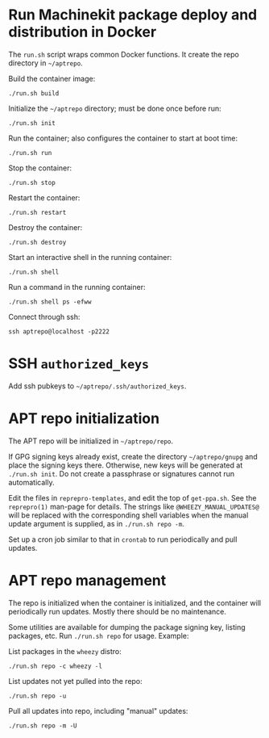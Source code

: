 # Run Machinekit package deploy and distribution in Docker

The `run.sh` script wraps common Docker functions.  It create the repo
directory in `~/aptrepo`.

Build the container image:

    ./run.sh build

Initialize the `~/aptrepo` directory; must be done once before run:

	./run.sh init

Run the container; also configures the container to start at boot
time:

    ./run.sh run

Stop the container:

	./run.sh stop

Restart the container:

	./run.sh restart

Destroy the container:

	./run.sh destroy

Start an interactive shell in the running container:

	./run.sh shell

Run a command in the running container:

	./run.sh shell ps -efww

Connect through ssh:

    ssh aptrepo@localhost -p2222

# SSH `authorized_keys`

Add ssh pubkeys to `~/aptrepo/.ssh/authorized_keys`.

# APT repo initialization

The APT repo will be initialized in `~/aptrepo/repo`.

If GPG signing keys already exist, create the directory
`~/aptrepo/gnupg` and place the signing keys there.  Otherwise, new
keys will be generated at `./run.sh init`.  Do not create a passphrase
or signatures cannot run automatically.

Edit the files in `reprepro-templates`, and edit the top of
`get-ppa.sh`.  See the `reprepro(1)` man-page for details.  The
strings like `@WHEEZY_MANUAL_UPDATES@` will be replaced with the
corresponding shell variables when the manual update argument is
supplied, as in `./run.sh repo -m`.

Set up a cron job similar to that in `crontab` to run periodically and
pull updates.

# APT repo management

The repo is initialized when the container is initialized, and the
container will periodically run updates.  Mostly there should be no
maintenance.

Some utilities are available for dumping the package signing key,
listing packages, etc.  Run `./run.sh repo` for usage.  Example:

List packages in the `wheezy` distro:

    ./run.sh repo -c wheezy -l

List updates not yet pulled into the repo:

    ./run.sh repo -u

Pull all updates into repo, including "manual" updates:

    ./run.sh repo -m -U
